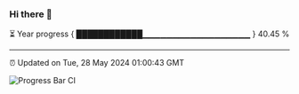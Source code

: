 ### Hi there 👋

⏳ Year progress { ████████████▁▁▁▁▁▁▁▁▁▁▁▁▁▁▁▁▁▁ } 40.45 %

---

⏰ Updated on Tue, 28 May 2024 01:00:43 GMT

![Progress Bar CI](https://github.com/JuvenileQ/Progress-Bar-CI/workflows/main/badge.svg)
